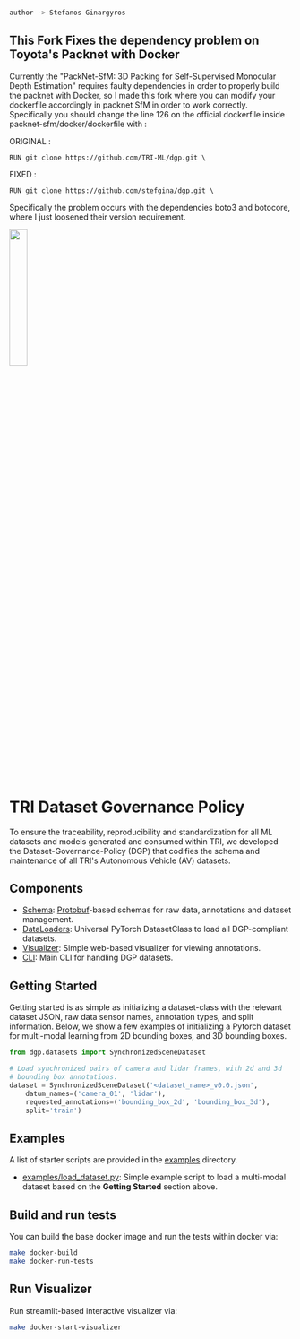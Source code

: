 

```python

author -> Stefanos Ginargyros

```

## This Fork Fixes the dependency problem on Toyota's Packnet with Docker

Currently the "PackNet-SfM: 3D Packing for Self-Supervised Monocular Depth Estimation" requires faulty dependencies in order to properly build the packnet with Docker, so I made this fork where you can modify your dockerfile accordingly in packnet SfM in order to work correctly. Specifically you should change the line 126 on the official dockerfile inside packnet-sfm/docker/dockerfile with :

ORIGINAL :

```
RUN git clone https://github.com/TRI-ML/dgp.git \
```

FIXED :
```
RUN git clone https://github.com/stefgina/dgp.git \
```

Specifically the problem occurs with the dependencies boto3 and botocore, where I just loosened their version requirement.




[<img src="/docs/tri-logo.jpeg" width="25%">](https://www.tri.global/)

TRI Dataset Governance Policy
==========
To ensure the traceability, reproducibility and standardization for
all ML datasets and models generated and consumed within TRI, we developed the
Dataset-Governance-Policy (DGP) that codifies the schema and
maintenance of all TRI's Autonomous Vehicle (AV) datasets.


## Components
- [Schema](dgp/proto/README.md): [Protobuf](https://developers.google.com/protocol-buffers)-based schemas for raw data, annotations
  and dataset management.
- [DataLoaders](dgp/datasets): Universal PyTorch DatasetClass to load all DGP-compliant datasets.
- [Visualizer](dgp/scripts/visualizer.py): Simple web-based visualizer for viewing annotations.
- [CLI](dgp/README.md): Main CLI for handling DGP datasets.

## Getting Started
Getting started is as simple as initializing a dataset-class with the
relevant dataset JSON, raw data sensor names, annotation types, and
split information. Below, we show a few examples of initializing a
Pytorch dataset for multi-modal learning from 2D bounding boxes, and
3D bounding boxes.
```python
from dgp.datasets import SynchronizedSceneDataset

# Load synchronized pairs of camera and lidar frames, with 2d and 3d
# bounding box annotations.
dataset = SynchronizedSceneDataset('<dataset_name>_v0.0.json',
    datum_names=('camera_01', 'lidar'),
    requested_annotations=('bounding_box_2d', 'bounding_box_3d'),
    split='train')
```

## Examples
A list of starter scripts are provided in the [examples](examples/)
directory.
- [examples/load_dataset.py](examples/load_dataset.py): Simple example
  script to load a multi-modal dataset based on the **Getting
  Started** section above.

## Build and run tests
You can build the base docker image and run the tests within docker
via:
```sh
make docker-build
make docker-run-tests
```

## Run Visualizer
Run streamlit-based interactive visualizer
via:
```sh
make docker-start-visualizer
```
